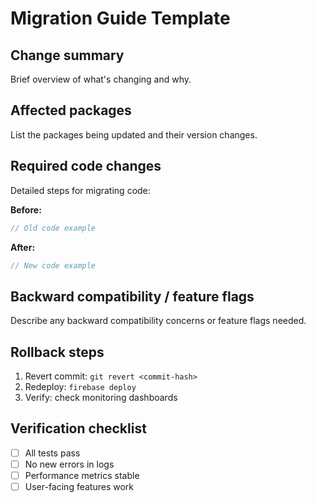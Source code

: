 # Migration Guide Template

## Change summary

Brief overview of what's changing and why.

## Affected packages

List the packages being updated and their version changes.

## Required code changes

Detailed steps for migrating code:

**Before:**
```dart
// Old code example
```

**After:**
```dart
// New code example
```

## Backward compatibility / feature flags

Describe any backward compatibility concerns or feature flags needed.

## Rollback steps

1. Revert commit: `git revert <commit-hash>`
2. Redeploy: `firebase deploy`
3. Verify: check monitoring dashboards

## Verification checklist

- [ ] All tests pass
- [ ] No new errors in logs
- [ ] Performance metrics stable
- [ ] User-facing features work
